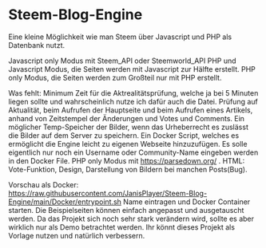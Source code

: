 # Steem-Blog-Engine
Eine kleine Möglichkeit wie man Steem über Javascript und PHP als Datenbank nutzt.

Javascript only Modus mit Steem_API oder Steemworld_API
PHP und Javascript Modus, die Seiten werden mit Javascript zur Hälfte erstellt.
PHP only Modus, die Seiten werden zum Großteil nur mit PHP erstellt.

Was fehlt:
Minimum Zeit für die Aktrealitätsprüfung, welche ja bei 5 Minuten liegen sollte und wahrscheinlich nutze ich dafür auch die Datei.
Prüfung auf Aktualität, beim Aufrufen der Hauptseite und beim Aufrufen eines Artikels, anhand von Zeitstempel der Änderungen und Votes und Comments.
Ein möglicher Temp-Speicher der Bilder, wenn das Urheberrecht es zuslässt die Bilder auf dem Server zu speichern.
Ein Docker Script, welches es ermöglicht die Engine leicht zu eigenen Webseite hinzuzufügen.
Es solle eigentlich nur noch ein Username oder Community-Name eingeben werden in den Docker File.
PHP only Modus mit https://parsedown.org/ .
HTML: Vote-Funktion, Design, Darstellung von Bildern bei manchen Posts(Bug).

Vorschau als Docker:
https://raw.githubusercontent.com/JanisPlayer/Steem-Blog-Engine/main/Docker/entrypoint.sh
Name eintragen und Docker Container starten.
Die Beispielseiten können einfach angepasst und ausgetauscht werden.
Da das Projekt sich noch sehr stark verändern wird, sollte es aber wirklich nur als Demo betrachtet werden.
Ihr könnt dieses Projekt als Vorlage nutzen und natürlich verbessern.

